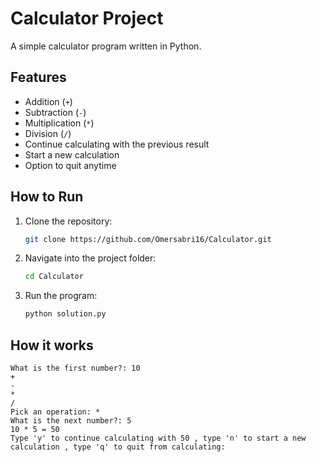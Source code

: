# Calculator Project

A simple calculator program written in Python.  


## Features
- Addition (`+`)
- Subtraction (`-`)
- Multiplication (`*`)
- Division (`/`)
- Continue calculating with the previous result
- Start a new calculation
- Option to quit anytime

## How to Run
1. Clone the repository:
   ```bash
   git clone https://github.com/Omersabri16/Calculator.git
   
2. Navigate into the project folder:
   ```bash
   cd Calculator
   
4. Run the program:
   ```bash
   python solution.py


## How it works
```text
What is the first number?: 10
+
-
*
/
Pick an operation: *
What is the next number?: 5
10 * 5 = 50
Type 'y' to continue calculating with 50 , type 'n' to start a new calculation , type 'q' to quit from calculating:


